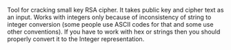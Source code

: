 Tool for cracking small key RSA cipher. It takes public key and cipher text as an input. Works with integers only because of inconsistency of string to integer conversion (some people use ASCII codes for that and some use other conventions). If you have to work with hex or strings then you should properly convert it to the Integer representation.
